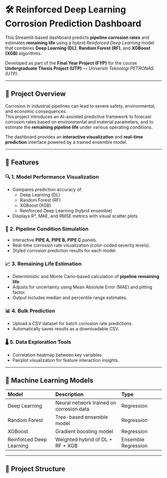 # 🛠️ Reinforced Deep Learning Corrosion Prediction Dashboard

This Streamlit-based dashboard predicts **pipeline corrosion rates** and estimates **remaining life** using a hybrid *Reinforced Deep Learning* model that combines **Deep Learning (DL)**, **Random Forest (RF)**, and **XGBoost (XGB)** algorithms.  

Developed as part of the **Final Year Project (FYP)** for the course **Undergraduate Thesis Project (UTP)** — *Universiti Teknologi PETRONAS (UTP)*.

---

## 📘 Project Overview

Corrosion in industrial pipelines can lead to severe safety, environmental, and economic consequences.  
This project introduces an AI-assisted predictive framework to forecast corrosion rates based on environmental and material parameters, and to estimate the **remaining pipeline life** under various operating conditions.

The dashboard provides an **interactive visualization** and **real-time prediction** interface powered by a trained ensemble model.

---

## 🚀 Features

### 🔍 1. Model Performance Visualization
- Compares prediction accuracy of:
  - Deep Learning (DL)
  - Random Forest (RF)
  - XGBoost (XGB)
  - Reinforced Deep Learning (hybrid ensemble)
- Displays R², MAE, and RMSE metrics with visual scatter plots.

### 🧮 2. Pipeline Condition Simulation
- Interactive **PIPE A, PIPE B, PIPE C** panels.
- Real-time corrosion rate visualization (color-coded severity levels).
- Styled corrosion prediction results for each model.

### 📈 3. Remaining Life Estimation
- Deterministic and Monte Carlo–based calculation of **pipeline remaining life**.
- Adjusts for uncertainty using Mean Absolute Error (MAE) and pitting factor.
- Output includes median and percentile range estimates.

### 📊 4. Bulk Prediction
- Upload a CSV dataset for batch corrosion rate predictions.
- Automatically saves results as a downloadable CSV.

### 🌡️ 5. Data Exploration Tools
- Correlation heatmap between key variables.
- Pairplot visualization for feature interaction insights.

---

## 🧠 Machine Learning Models

| Model | Description | Type |
|:------|:-------------|:------|
| Deep Learning | Neural network trained on corrosion data | Regression |
| Random Forest | Tree-based ensemble model | Regression |
| XGBoost | Gradient boosting model | Regression |
| Reinforced Deep Learning | Weighted hybrid of DL + RF + XGB | Ensemble Regression |

---

## 📁 Project Structure

